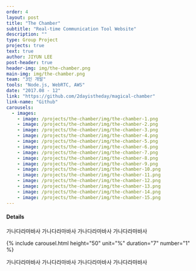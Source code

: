 ```yaml
---
order: 4
layout: post
title: "The Chamber"
subtitle: "Real-time Communication Tool Website"
description: ""
type: Group Project
projects: true
text: true
author: JIYUN LEE
post-header: true
header-img: img/the-chamber.png
main-img: img/the-chamber.png
team: "3인 개발"
tools: "Node.js, WebRTC, AWS"
date: "2017.08 - 12"
link: "https://github.com/2dayistheday/magical-chamber"
link-name: "Github"
carousels:
  - images: 
    - image: /projects/the-chamber/img/the-chamber-1.png
    - image: /projects/the-chamber/img/the-chamber-2.png
    - image: /projects/the-chamber/img/the-chamber-3.png
    - image: /projects/the-chamber/img/the-chamber-4.png
    - image: /projects/the-chamber/img/the-chamber-5.png
    - image: /projects/the-chamber/img/the-chamber-6.png
    - image: /projects/the-chamber/img/the-chamber-7.png
    - image: /projects/the-chamber/img/the-chamber-8.png
    - image: /projects/the-chamber/img/the-chamber-9.png
    - image: /projects/the-chamber/img/the-chamber-10.png
    - image: /projects/the-chamber/img/the-chamber-11.png
    - image: /projects/the-chamber/img/the-chamber-12.png
    - image: /projects/the-chamber/img/the-chamber-13.png
    - image: /projects/the-chamber/img/the-chamber-14.png
    - image: /projects/the-chamber/img/the-chamber-15.png
---
```


#### Details

가나다라마바사 가나다라마바사 가나다라마바사 가나다라마바사

{% include carousel.html height="50" unit="%" duration="7" number="1" %}

가나다라마바사 가나다라마바사 가나다라마바사 가나다라마바사